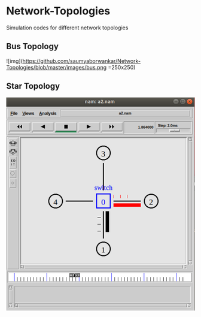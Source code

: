 # Network-Topologies
Simulation codes for different network topologies

## Bus Topology
![img](https://github.com/saumyaborwankar/Network-Topologies/blob/master/images/bus.png =250x250)

## Star Topology
![img](https://github.com/saumyaborwankar/Network-Topologies/blob/master/images/star.png)
